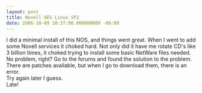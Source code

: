 ```yaml
---
layout: post
title: Novell OES Linux SP2
date: 2006-10-09 10:37:00.000000000 -06:00
---
```

I did a minimal install of this NOS, and things went great.  When I went to add some Novell services it choked hard.  Not only did it have me rotate CD's like 3 billion times, it choked trying to install some basic NetWare files needed.<br />No problem, right?  Go to the forums and found the solution to the problem.  There are patches available, but when I go to download them, there is an error.<br />Try again later I guess.<br />Late!
